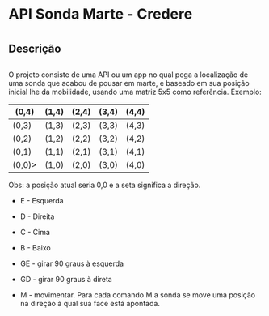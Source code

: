 # API Sonda Marte - Credere <h1>

## Descrição <h2>

O projeto consiste de uma API ou um app no qual pega a localização de uma sonda que acabou de pousar em marte, e baseado em sua posição inicial lhe da mobilidade, usando uma matriz 5x5 como referência.
Exemplo:
  
  (0,4) | (1,4) | (2,4) | (3,4) | (4,4)
  ----- | ----- | ----  | ----  | -----
  (0,3) | (1,3) | (2,3) | (3,3) | (4,3)
  (0,2) | (1,2) | (2,2) | (3,2) | (4,2)
  (0,1) | (1,1) | (2,1) | (3,1) | (4,1)
  (0,0)>| (1,0) | (2,0) | (3,0) | (4,0)
  
Obs: a posição atual seria 0,0 e a seta significa a direção.
  
* E - Esquerda
* D - Direita
* C - Cima
* B - Baixo
  
* GE - girar 90 graus à esquerda
* GD - girar 90 graus à direta
* M - movimentar. Para cada comando M a sonda se move uma posição na direção à qual sua face está apontada.
  
  
  

